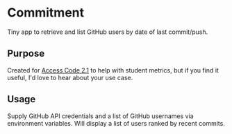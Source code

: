 # Commitment
Tiny app to retrieve and list GitHub users by date of last commit/push.

## Purpose
Created for [Access Code 2.1](http://www.c4q.nyc/accesscode) to help with student metrics,
but if you find it useful, I'd love to hear about your use case.

## Usage
Supply GitHub API credentials and a list of GitHub usernames via environment variables.
Will display a list of users ranked by recent commits.
